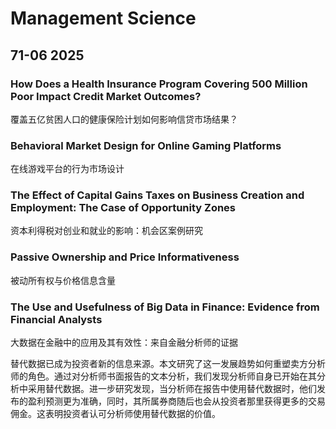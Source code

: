 # Management Science

## 71-06 2025

### How Does a Health Insurance Program Covering 500 Million Poor Impact Credit Market Outcomes?

覆盖五亿贫困人口的健康保险计划如何影响信贷市场结果？

### Behavioral Market Design for Online Gaming Platforms

在线游戏平台的行为市场设计

### The Effect of Capital Gains Taxes on Business Creation and Employment: The Case of Opportunity Zones

资本利得税对创业和就业的影响：机会区案例研究

### Passive Ownership and Price Informativeness

被动所有权与价格信息含量

### The Use and Usefulness of Big Data in Finance: Evidence from Financial Analysts

大数据在金融中的应用及其有效性：来自金融分析师的证据

替代数据已成为投资者新的信息来源。本文研究了这一发展趋势如何重塑卖方分析师的角色。通过对分析师书面报告的文本分析，我们发现分析师自身已开始在其分析中采用替代数据。进一步研究发现，当分析师在报告中使用替代数据时，他们发布的盈利预测更为准确，同时，其所属券商随后也会从投资者那里获得更多的交易佣金。这表明投资者认可分析师使用替代数据的价值。
